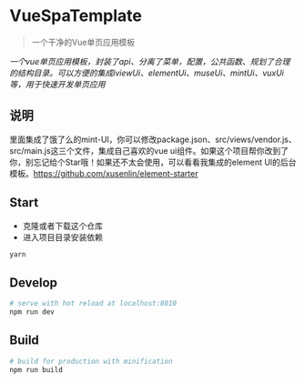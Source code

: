 # VueSpaTemplate


> 一个干净的Vue单页应用模板

*一个vue单页应用模板，封装了api、分离了菜单，配置，公共函数、规划了合理的结构目录。可以方便的集成iviewUi、elementUi、museUi、mintUi、vuxUi等，用于快速开发单页应用*



## 说明
里面集成了饿了么的mint-UI，你可以修改package.json、src/views/vendor.js、src/main.js这三个文件，集成自己喜欢的vue ui组件。如果这个项目帮你改到了你，别忘记给个Star哦！如果还不太会使用，可以看看我集成的element UI的后台模板。https://github.com/xusenlin/element-starter


## Start

 - 克隆或者下载这个仓库
 - 进入项目目录安装依赖

``` bash
yarn
```

## Develop

``` bash
# serve with hot reload at localhost:8010
npm run dev
```

## Build

``` bash
# build for production with minification
npm run build
```
